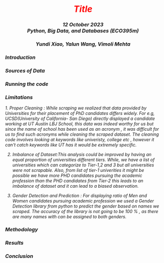 <h1 align="center" id="heading"> <span style="color:red"> <em> Title </span> </h1>
<h3 align="center" id="heading"> 12 October 2023 <br> 
<em> Python, Big Data, and Databases (ECO395m)  </em> <br> <h3>
<h3 align="center" id="heading"> Yundi Xiao, Yalun Wang, Vimoli Mehta </h3>

<h3> Introduction </h3>

<h3> Sources of Data </h3>

<h3> Running the code </h3>

<h3> Limitations </h3> 
1. Proper Cleaning : While scraping we realized that data provided by Universities for their placement of PhD candidates differs widely. For e.g, UCSD(University of California- San Diego) directly displayed a candidate working at UT Austin LBJ School, this data was indeed worthy for us but since the name of school has been used as an acronym , it was difficult for us to find such acronyms while cleaning the scraped dataset. The cleaning code involves looking at keywords like univeristy, college etc , however it can't catch keywords like UT has it would be extremely specific.

2. Imbalance of Dataset:This analysis could be improved by having an equal proportion of universities different tiers. While, we have a list of universities which can categorize to Tier-1,2 and 3 but all universities were not scrapable. Also, from list of tier-1 univerities it might be possible we have more PHD candidates pursuing the academic profession than the PHD candidates from Tier-2 this leads to an imbalance of dataset and it can lead to a biased observation.

3. Gender Detection and Prediction : For displaying ratio of Men and Women candidates pursuing academic profession we used a Gender Detection library from python to predict the gender based on names we scraped. The accuracy of the library is not going to be 100 % , as there are many names with can be assigned to both genders.

<h3> Methodology </h3> 

<h3> Results </h3> 

<h3> Conclusion </h3> 
